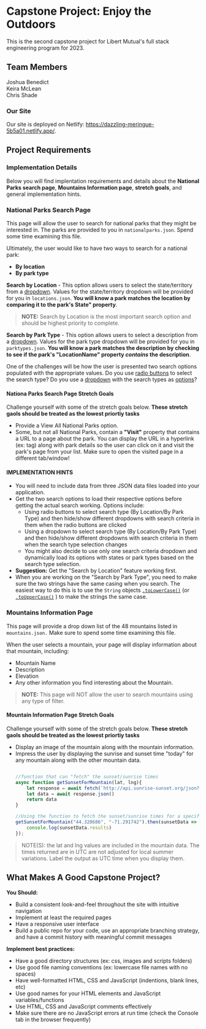 # Capstone Project: Enjoy the Outdoors

This is the second capstone project for Libert Mutual's full stack engineering program for 2023.  

## Team Members

Joshua Benedict\
Keira McLean\
Chris Shade

### Our Site

Our site is deployed on Netlify: https://dazzling-meringue-5b5a01.netlify.app/.


## Project Requirements
### Implementation Details
Below you will find implentation requirements and details about the **National Parks search page**, **Mountains Information page**, **stretch goals**, and general implementation hints.

### National Parks Search Page 
This page will allow the user to search for national parks that they might be interested in.  The parks are provided to you in `nationalparks.json`.  Spend some time examining this file.

Ultimately, the user would like to have two ways to search for a national park:
 - **By location** 
 - **By park type**

**Search by Location** - This option allows users to select the state/territory from a [dropdown](https://developer.mozilla.org/en-US/docs/Web/HTML/Element/select). Values for the state/territory dropdown will be provided for you in `locations.json`.  **You will know a park matches the location by comparing it to the park's State" property**. 


> **NOTE:** Search by Location is the most important search option and should be highest priority to complete.

**Search by Park Type** - This option allows users to select a description from a [dropdown](https://developer.mozilla.org/en-US/docs/Web/HTML/Element/select). Values for the park type dropdown will be provided for you in `parktypes.json`.  **You will know a park matches the description by checking to see if the park's "LocationName" property ***contains*** the description**. 

One of the challenges will be how the user is presented two search options populated with the appropriate values. Do you use [radio buttons](https://developer.mozilla.org/en-US/docs/Web/HTML/Element/input/radio) to select the search type?  Do you use a [dropdown](https://developer.mozilla.org/en-US/docs/Web/HTML/Element/select) with the search types as [options](https://developer.mozilla.org/en-US/docs/Web/HTML/Element/option)?

#### Nationa Parks Search Page Stretch Goals
Challenge yourself with some of the stretch goals below. **These stretch gaols should be treated as the lowest priortiy tasks**

-	Provide a View All National Parks option.
- Some, but not all National Parks, contain a **"Visit"** property that contains a URL to a page about the park. You can display the URL in a hyperlink (ex: [<a>](https://mdn.io/a) tag) along with park details so the user can click on it and visit the park's page from your list.  Make sure to open the visited page in a different tab/window!

#### IMPLEMENTATION HINTS

-	You will need to include data from three JSON data files loaded into your application.
- Get the two search options to load their respective options before getting the actual search working. Options include:
  - Using radio buttons to select search type (By Location/By Park Type) and then hide/show different dropdowns with search criteria in them when the radio buttons are clicked
  - Using a dropdown to select search type (By Location/By Park Type) and then hide/show different dropdowns with search criteria in them when the search type selection changes
  - You might also decide to use only one search criteria dropdown and dynamically load its options with states or park types based on the search type selection.
- **Suggestion:** Get the "Search by Location" feature working first.
- When you are working on the "Search by Park Type", you need to make sure the two strings have the same casing when you search.  The easiest way to do this is to use the `String` objects [`.toLowerCase()`](https://mdn.io/toLowerCase)  (or [`.toUpperCase()`](https://mdn.io/toUpperCase) ) to make the strings the same case.

### Mountains Information Page
This page will provide a drop down list of the 48 mountains listed in `mountains.json.` Make sure to spend some time examining this file.

When the user selects a mountain, your page will display information about that mountain, including:

- Mountain Name
- Description
- Elevation
- Any other information you find interesting about the Mountain. 

> **NOTE:** This page will NOT allow the user to search mountains using any type of filter.

#### Mountain Information Page Stretch Goals
Challenge yourself with some of the stretch goals below. **These stretch gaols should be treated as the lowest priortiy tasks**

- Display an image of the mountain along with the mountain information. 
- Impress the user by displaying the sunrise and sunset time "today" for any mountain along with the other mountain data.
  ```js

  //function that can "fetch" the sunset/sunrise times
  async function getSunsetForMountain(lat, lng){
      let response = await fetch(`http://api.sunrise-sunset.org/json?lat=${lat}&lng=${lng}&date=today`)
      let data = await response.json()
      return data
  }

  //Using the function to fetch the sunset/sunrise times for a specific mountain 
  getSunsetForMountain("44.320686", "-71.291742").then(sunsetData => {
      console.log(sunsetData.results)
  });
  ```

> NOTE(S): the lat and lng values are included in the mountain data. The times returned are in UTC are not adjusted for local summer variations. Label the output as UTC time when you display them. 

## What Makes A Good Capstone Project?

**You Should:**  
- Build a consistent look-and-feel throughout the site with intuitive navigation
- Implement at least the required pages 
- Have a responsive user interface 
- Build a public repo for your code, use an appropriate branching strategy, and have a commit history with meaningful commit messages

**Implement best practices:**  
- Have a good directory structures (ex: css, images and scripts folders) 
- Use good file naming conventions (ex: lowercase file names with no spaces)
- Have well-formatted HTML, CSS and JavaScript (indentions, blank lines, etc)
- Use good names for your HTML elements and JavaScript variables/functions
- Use HTML, CSS and JavaScript comments effectively
- Make sure there are no JavaScript errors at run time (check the Console tab in the browser frequently)